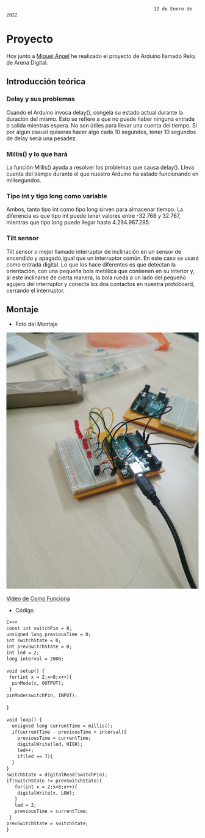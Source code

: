                                                          12 de Enero de 2022 
                                                          
# Proyecto 

Hoy junto a [Miguel Ángel](https://github.com/miguelamgel1107) he realizado el proyecto de Arduino llamado Reloj de Arena Digital.

## Introducción teórica

### Delay y sus problemas

Cuando el Arduino invoca delay(), congela su estado actual durante la duración del mismo. Esto se refiere a que no puede haber ninguna entrada o salida mientras espera. No son útiles para llevar una cuenta del tiempo. Si por algún casual quiseras hacer algo cada 10 segundos, tener 10 segundos de delay sería una pesadez.

### Millis() y lo que hará

La función Millis() ayuda a resolver los problemas que causa delay(). Lleva cuenta del tiempo durante el que nuestro Arduino ha estado funcionando en milisegundos.


### Tipo int y tigo long como variable

Ambos, tanto tipo int como tipo long sirven para almacenar tiempo. La diferencia es que tipo int puede tener valores entre -32.768 y 32.767, mientras que tipo long puede llegar hasta 4.294.967.295.


### Tilt sensor

Tilt sensor o mejor llamado interruptor de inclinación en un sensor de encendido y apagado,igual que un interruptor común. En este caso se usará como entrada digital. Lo que los hace diferentes es que detectan la orientación, con una pequeña bola metálica que contienen en su interior y, al este inclinarse de cierta manera, la bola rueda a un lado del pequeño agujero del interruptor y conecta los dos contactos en nuestra protoboard, cerrando el interruptor.






## Montaje

- Foto del Montaje

![](https://github.com/Tabrih/Arduino/blob/main/Archivos/IMG_20220112_095505.jpg)

[Vídeo de Como Funciona](https://raw.githubusercontent.com/Tabrih/Arduino/main/Archivos/VID_20220112_095543.mp4)

- Código

```
C+++
const int switchPin = 8;
unsigned long previousTime = 0;
int switchState = 0;
int prevSwitchState = 0;
int led = 2;
long interval = 2000;

void setup() {
 for(int x = 2;x<8;x++){
  pinMode(x, OUTPUT);
 }
pinMode(switchPin, INPUT);

}

void loop() {
  unsigned long currentTime = millis();
  if(currentTime - previousTime > interval){
    previousTime = currentTime;
    digitalWrite(led, HIGH);
    led++;
    if(led == 7){
  }
}
switchState = digitalRead(switchPin);
if(switchState != prevSwitchState){
   for(int x = 2;x<8;x++){
    digitalWrite(x, LOW);
   }
   led = 2;
   previousTime = currentTime;
 }
prevSwitchState = switchState;
}

```

